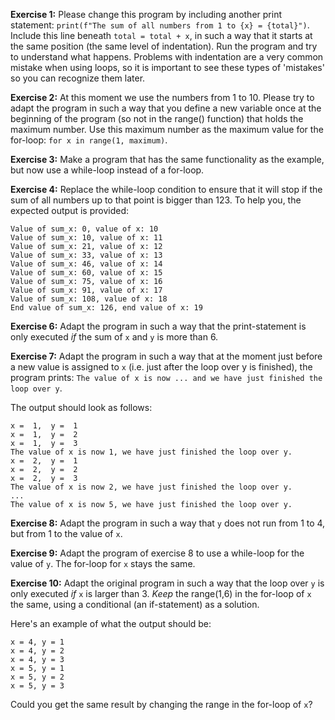 **Exercise 1:** Please change this program by including another print statement: `print(f"The sum of all numbers from 1 to {x} = {total}")`. Include this line beneath `total = total + x`, in such a way that it starts at the same position (the same level of indentation). Run the program and try to understand what happens. Problems with indentation are a very common mistake when using loops, so it is important to see these types of 'mistakes' so you can recognize them later.

**Exercise 2:** At this moment we use the numbers from 1 to 10. Please try to adapt the program in such a way that you define a new variable once at the beginning of the program (so not in the range() function) that holds the maximum number. Use this maximum number as the maximum value for the for-loop: `for x in range(1, maximum)`.

**Exercise 3:** Make a program that has the same functionality as the example, but now use a while-loop instead of a for-loop.

**Exercise 4:** Replace the while-loop condition to ensure that it will stop if the sum of all numbers up to that point is bigger than 123. To help you, the expected output is provided:

	Value of sum_x: 0, value of x: 10
	Value of sum_x: 10, value of x: 11
	Value of sum_x: 21, value of x: 12
	Value of sum_x: 33, value of x: 13
	Value of sum_x: 46, value of x: 14
	Value of sum_x: 60, value of x: 15
	Value of sum_x: 75, value of x: 16
	Value of sum_x: 91, value of x: 17
	Value of sum_x: 108, value of x: 18
	End value of sum_x: 126, end value of x: 19

**Exercise 6:** Adapt the program in such a way that the print-statement is only executed *if* the sum of `x` and `y` is more than 6.

**Exercise 7:** Adapt the program in such a way that at the moment just before a new value is assigned to `x` (i.e. just after the loop over y is finished), the program prints: `The value of x is now ... and we have just finished the loop over y`.

The output should look as follows:

	x =  1,  y =  1
	x =  1,  y =  2
	x =  1,  y =  3
	The value of x is now 1, we have just finished the loop over y.
	x =  2,  y =  1
	x =  2,  y =  2
	x =  2,  y =  3
	The value of x is now 2, we have just finished the loop over y.
	...
	The value of x is now 5, we have just finished the loop over y.

**Exercise 8:** Adapt the program in such a way that `y` does not run from 1 to 4, but from 1 to the value of `x`.

**Exercise 9:** Adapt the program of exercise 8 to use a while-loop for the value of `y`. The for-loop for `x` stays the same.

**Exercise 10:** Adapt the original program in such a way that the loop over `y` is only executed *if* `x` is larger than 3. *Keep* the range(1,6) in the for-loop of `x` the same, using a conditional (an if-statement) as a solution.

Here's an example of what the output should be:

	x = 4, y = 1
	x = 4, y = 2
	x = 4, y = 3
	x = 5, y = 1
	x = 5, y = 2
	x = 5, y = 3

Could you get the same result by changing the range in the for-loop of `x`?
